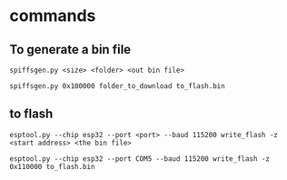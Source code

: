 # commands

## To generate a bin file 
`
spiffsgen.py <size> <folder> <out bin file>
`
```
spiffsgen.py 0x100000 folder_to_download to_flash.bin 
```
## to flash
`
esptool.py --chip esp32 --port <port> --baud 115200 write_flash -z <start address> <the bin file>
`
```
esptool.py --chip esp32 --port COM5 --baud 115200 write_flash -z 0x110000 to_flash.bin
```